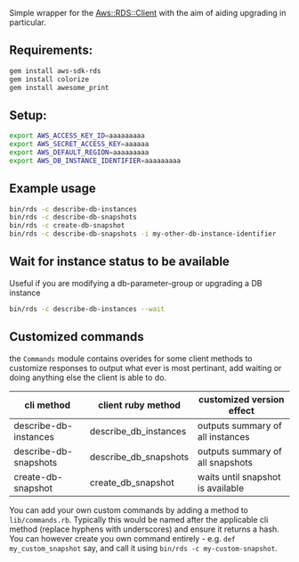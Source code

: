Simple wrapper for the [Aws::RDS::Client](https://docs.aws.amazon.com/sdk-for-ruby/v3/api/Aws/RDS/Client.html) with the aim of aiding upgrading in particular.

## Requirements:
```sh
gem install aws-sdk-rds
gem install colorize
gem install awesome_print
```

## Setup:
```sh
export AWS_ACCESS_KEY_ID=aaaaaaaaa
export AWS_SECRET_ACCESS_KEY=aaaaaa
export AWS_DEFAULT_REGION=aaaaaaaaa
export AWS_DB_INSTANCE_IDENTIFIER=aaaaaaaaa
```

## Example usage
```sh
bin/rds -c describe-db-instances
bin/rds -c describe-db-snapshots
bin/rds -c create-db-snapshot
bin/rds -c describe-db-snapshots -i my-other-db-instance-identifier
```

## Wait for instance status to be available
Useful if you are modifying a db-parameter-group or upgrading a DB instance
```sh
bin/rds -c describe-db-instances --wait
```

## Customized commands
the `Commands` module contains overides for some client methods to customize responses to output what ever is most pertinant, add waiting or doing anything else the client is able to do.

| cli method | client ruby method | customized version effect |
|-|-|-|
| describe-db-instances | describe_db_instances | outputs summary of all instances |
| describe-db-snapshots | describe_db_snapshots | outputs summary of all snapshots |
| create-db-snapshot | create_db_snapshot | waits until snapshot is available |

You can add your own custom commands by adding a method to `lib/commands.rb`. Typically this would be named after the applicable cli method (replace hyphens with underscores) and ensure it returns a hash. You can however create you own command entirely - e.g. `def my_custom_snapshot` say, and call it using `bin/rds -c my-custom-snapshot`.

